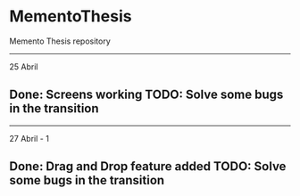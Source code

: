MementoThesis
=============

Memento Thesis repository

-------------
25 Abril

Done: Screens working
TODO: Solve some bugs in the transition
-------------
-------------
27 Abril - 1

Done: Drag and Drop feature added
TODO: Solve some bugs in the transition
-------------
